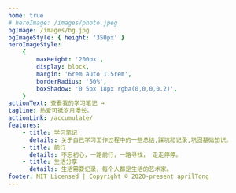 ```yaml
---
home: true
# heroImage: /images/photo.jpeg
bgImage: /images/bg.jpg
bgImageStyle: { height: '350px' }
heroImageStyle:
    {
        maxHeight: '200px',
        display: block,
        margin: '6rem auto 1.5rem',
        borderRadius: '50%',
        boxShadow: '0 5px 18px rgba(0,0,0,0.2)',
    }
actionText: 查看我的学习笔记 →
tagline: 热爱可抵岁月漫长。
actionLink: /accumulate/
features:
    - title: 学习笔记
      details: 关于自己学习工作过程中的一些总结,踩坑和记录,巩固基础知识。
    - title: 前行
      details: 不忘初心，一路前行，一路寻找， 走走停停。
    - title: 生活分享
      details: 生活需要记录，每个人都是生活的艺术家。
footer: MIT Licensed | Copyright © 2020-present aprilTong
---
```

